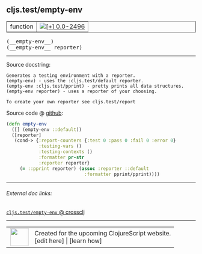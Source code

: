 ## cljs.test/empty-env



 <table border="1">
<tr>
<td>function</td>
<td><a href="https://github.com/cljsinfo/cljs-api-docs/tree/0.0-2496"><img valign="middle" alt="[+] 0.0-2496" title="Added in 0.0-2496" src="https://img.shields.io/badge/+-0.0--2496-lightgrey.svg"></a> </td>
</tr>
</table>


 <samp>
(__empty-env__)<br>
</samp>
 <samp>
(__empty-env__ reporter)<br>
</samp>

---





Source docstring:

```
Generates a testing environment with a reporter.
(empty-env) - uses the :cljs.test/default reporter.
(empty-env :cljs.test/pprint) - pretty prints all data structures. 
(empty-env reporter) - uses a reporter of your choosing.

To create your own reporter see cljs.test/report
```


Source code @ [github](https://github.com/clojure/clojurescript/blob/r1.7.228/src/main/cljs/cljs/test.cljs#L252-L267):

```clj
(defn empty-env
  ([] (empty-env ::default))
  ([reporter]
   (cond-> {:report-counters {:test 0 :pass 0 :fail 0 :error 0}
            :testing-vars ()
            :testing-contexts ()
            :formatter pr-str
            :reporter reporter}
     (= ::pprint reporter) (assoc :reporter ::default
                             :formatter pprint/pprint))))
```

<!--
Repo - tag - source tree - lines:

 <pre>
clojurescript @ r1.7.228
└── src
    └── main
        └── cljs
            └── cljs
                └── <ins>[test.cljs:252-267](https://github.com/clojure/clojurescript/blob/r1.7.228/src/main/cljs/cljs/test.cljs#L252-L267)</ins>
</pre>

-->

---



###### External doc links:

[`cljs.test/empty-env` @ crossclj](http://crossclj.info/fun/cljs.test.cljs/empty-env.html)<br>

---

 <table>
<tr><td>
<img valign="middle" align="right" width="48px" src="http://i.imgur.com/Hi20huC.png">
</td><td>
Created for the upcoming ClojureScript website.<br>
[edit here] | [learn how]
</td></tr></table>

[edit here]:https://github.com/cljsinfo/cljs-api-docs/blob/master/cljsdoc/cljs.test/empty-env.cljsdoc
[learn how]:https://github.com/cljsinfo/cljs-api-docs/wiki/cljsdoc-files

<!--

This information was too distracting to show to readers, but I'll leave it
commented here since it is helpful to:

- pretty-print the data used to generate this document
- and show how to retrieve that data



The API data for this symbol:

```clj
{:ns "cljs.test",
 :name "empty-env",
 :signature ["[]" "[reporter]"],
 :history [["+" "0.0-2496"]],
 :type "function",
 :full-name-encode "cljs.test/empty-env",
 :source {:code "(defn empty-env\n  ([] (empty-env ::default))\n  ([reporter]\n   (cond-> {:report-counters {:test 0 :pass 0 :fail 0 :error 0}\n            :testing-vars ()\n            :testing-contexts ()\n            :formatter pr-str\n            :reporter reporter}\n     (= ::pprint reporter) (assoc :reporter ::default\n                             :formatter pprint/pprint))))",
          :title "Source code",
          :repo "clojurescript",
          :tag "r1.7.228",
          :filename "src/main/cljs/cljs/test.cljs",
          :lines [252 267]},
 :full-name "cljs.test/empty-env",
 :docstring "Generates a testing environment with a reporter.\n(empty-env) - uses the :cljs.test/default reporter.\n(empty-env :cljs.test/pprint) - pretty prints all data structures. \n(empty-env reporter) - uses a reporter of your choosing.\n\nTo create your own reporter see cljs.test/report"}

```

Retrieve the API data for this symbol:

```clj
;; from Clojure REPL
(require '[clojure.edn :as edn])
(-> (slurp "https://raw.githubusercontent.com/cljsinfo/cljs-api-docs/catalog/cljs-api.edn")
    (edn/read-string)
    (get-in [:symbols "cljs.test/empty-env"]))
```

-->

